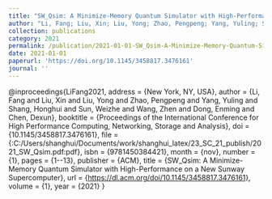 ```yaml
---
title: "SW_Qsim: A Minimize-Memory Quantum Simulator with High-Performance on a New Sunway Supercomputer"
author: "Li, Fang; Liu, Xin; Liu, Yong; Zhao, Pengpeng; Yang, Yuling; Shang, Honghui; Sun, Weizhe; Wang, Zhen; Dong, Enming; Chen, Dexun"
collection: publications
category: 2021
permalink: /publication/2021-01-01-SW_Qsim-A-Minimize-Memory-Quantum-Simulator-with-High-Performance-on-a-New-Sunway-Supercomputer
date: 2021-01-01
paperurl: 'https://doi.org/10.1145/3458817.3476161'
journal: ''
---
```

@inproceedings{LiFang2021,
 address = {New York, NY, USA},
 author = {Li, Fang and Liu, Xin and Liu, Yong and Zhao, Pengpeng and Yang, Yuling and Shang, Honghui and Sun, Weizhe and Wang, Zhen and Dong, Enming and Chen, Dexun},
 booktitle = {Proceedings of the International Conference for High Performance Computing, Networking, Storage and Analysis},
 doi = {10.1145/3458817.3476161},
 file = {:C\:/Users/shanghui/Documents/work/shanghui_latex/23_SC_21_publish/2021_SW_Qsim.pdf:pdf},
 isbn = {9781450384421},
 month = {nov},
 number = {1},
 pages = {1--13},
 publisher = {ACM},
 title = {SW_Qsim: A Minimize-Memory Quantum Simulator with High-Performance on a New Sunway Supercomputer},
 url = {https://dl.acm.org/doi/10.1145/3458817.3476161},
 volume = {1},
 year = {2021}
}
